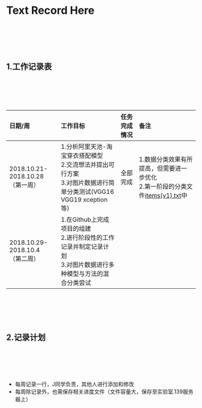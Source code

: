 # Text Record Here
<br><br><br><br>
## 1.工作记录表
<br><br><br><br>

|日期/周|工作目标|任务完成情况|备注|
|:---|:---|:---|:---|
|2018.10.21-2018.10.28<br>（第一周）|1.分析阿里天池-淘宝穿衣搭配模型<br> 2.交流想法并提出可行方案<br> 3.对图片数据进行简单分类测试(VGG16 VGG19 xception 等)|全部完成|1.数据分类效果有所提高，但需要进一步优化<br>2.第一阶段的分类文件[items(v1).txt](https://github.com/lzutianchi/TBClothe/blob/master/Log/data/items(v1).txt)中|
|2018.10.29-2018.10.4<br>（第二周）|1.在Github上完成项目的组建<br> 2.进行阶段性的工作记录并制定记录计划<br> 3.对图片数据进行多种模型与方法的混合分类尝试|||

<br><br><br><br>


## 2.记录计划
<br><br><br><br>
* 每周记录一行，J同学负责，其他人进行添加和修改
* 每周除记录外，也需保存相关进度文件（文件容量大，保存至实验室.139服务器上）
